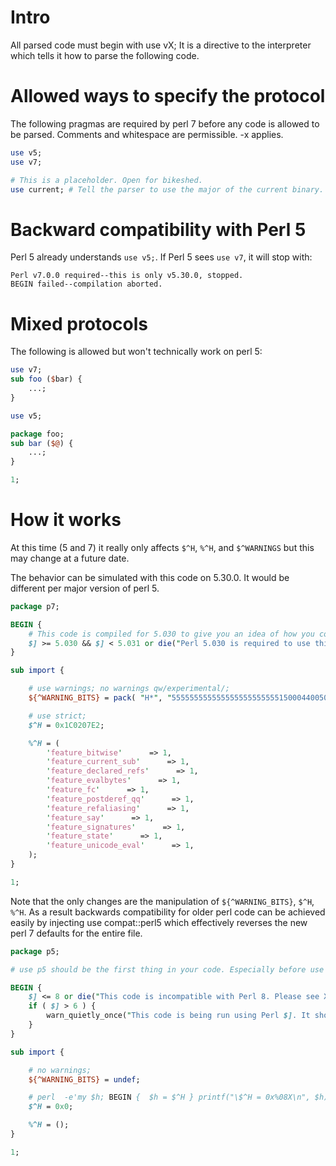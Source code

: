 # Intro

All parsed code must begin with use vX; It is a directive to the interpreter which tells it how to parse the following code.

# Allowed ways to specify the protocol

The following pragmas are required by perl 7 before any code is allowed to be parsed. Comments and whitespace are permissible. -x applies.

```perl
use v5;
use v7;

# This is a placeholder. Open for bikeshed.
use current; # Tell the parser to use the major of the current binary. 
```

# Backward compatibility with Perl 5

Perl 5 already understands `use v5;`. If Perl 5 sees `use v7`, it will stop with:

```
Perl v7.0.0 required--this is only v5.30.0, stopped.
BEGIN failed--compilation aborted.
```

# Mixed protocols

The following is allowed but won't technically work on perl 5:

```perl
use v7;
sub foo ($bar) {
    ...;
}

use v5;

package foo;
sub bar ($@) {
    ...;
}

1;
```

# How it works

At this time (5 and 7) it really only affects `$^H`, `%^H`, and `$^WARNINGS` but this may change at a future date.

The behavior can be simulated with this code on 5.30.0. It would be different per major version of perl 5.

```perl
package p7;

BEGIN {
    # This code is compiled for 5.030 to give you an idea of how you code will work on Perl 7.
    $] >= 5.030 && $] < 5.031 or die("Perl 5.030 is required to use this module.");
}

sub import {

    # use warnings; no warnings qw/experimental/;
    ${^WARNING_BITS} = pack( "H*", "55555555555555555555555515000440050454" );

    # use strict;
    $^H = 0x1C0207E2;

    %^H = (
        'feature_bitwise'      => 1,
        'feature_current_sub'      => 1,
        'feature_declared_refs'      => 1,
        'feature_evalbytes'      => 1,
        'feature_fc'      => 1,
        'feature_postderef_qq'      => 1,
        'feature_refaliasing'      => 1,
        'feature_say'      => 1,
        'feature_signatures'      => 1,
        'feature_state'      => 1,
        'feature_unicode_eval'      => 1,
    );
}

1;
```

Note that the only changes are the manipulation of `${^WARNING_BITS}`, `$^H`, `%^H`. As a result backwards compatibility for older perl code can be achieved easily by injecting use compat::perl5 which effectively reverses the new perl 7 defaults for the entire file.

```perl
package p5;

# use p5 should be the first thing in your code. Especially before use strict, warnings, v5.XXX, or feature.

BEGIN {
    $] <= 8 or die("This code is incompatible with Perl 8. Please see XXX for more information.");
    if ( $] > 6 ) {
        warn_quietly_once("This code is being run using Perl $]. It should be updated or may break in Perl 8. See YYY for more information.");
    }
}

sub import {

    # no warnings;
    ${^WARNING_BITS} = undef;

    # perl  -e'my $h; BEGIN {  $h = $^H } printf("\$^H = 0x%08X\n", $h); '
    $^H = 0x0;

    %^H = ();
}

1;
```